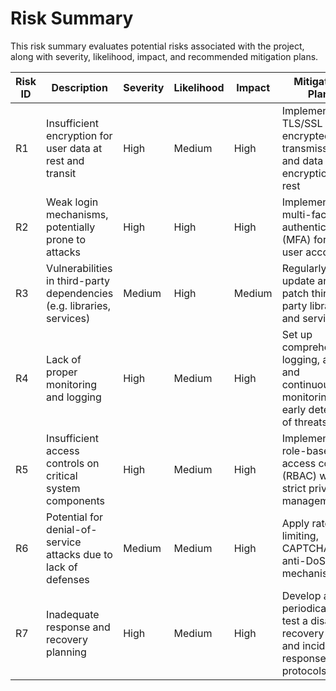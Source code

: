 # Risk Summary

This risk summary evaluates potential risks associated with the project, along with severity, likelihood, impact, and recommended mitigation plans.

| Risk ID | Description                                               | Severity | Likelihood | Impact | Mitigation Plan                                               |
|---------|-----------------------------------------------------------|----------|------------|--------|---------------------------------------------------------------|
| R1      | Insufficient encryption for user data at rest and transit  | High     | Medium     | High   | Implement TLS/SSL for encrypted transmission and data encryption at rest |
| R2      | Weak login mechanisms, potentially prone to attacks        | High     | High       | High   | Implement multi-factor authentication (MFA) for all user accounts |
| R3      | Vulnerabilities in third-party dependencies (e.g. libraries, services) | Medium   | High       | Medium | Regularly update and patch third-party libraries and services  |
| R4      | Lack of proper monitoring and logging                      | High     | Medium     | High   | Set up comprehensive logging, alerts, and continuous monitoring for early detection of threats |
| R5      | Insufficient access controls on critical system components | High     | Medium     | High   | Implement role-based access control (RBAC) with strict privilege management |
| R6      | Potential for denial-of-service attacks due to lack of defenses | Medium   | Medium     | High   | Apply rate limiting, CAPTCHA, and anti-DoS mechanisms |
| R7      | Inadequate response and recovery planning                  | High     | Medium     | High   | Develop and periodically test a disaster recovery plan and incident response protocols |

